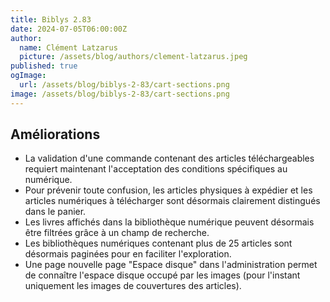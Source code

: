 ```yaml
---
title: Biblys 2.83
date: 2024-07-05T06:00:00Z
author:
  name: Clément Latzarus
  picture: /assets/blog/authors/clement-latzarus.jpeg
published: true
ogImage:
  url: /assets/blog/biblys-2-83/cart-sections.png
image: /assets/blog/biblys-2-83/cart-sections.png
---
```


## Améliorations

- La validation d'une commande contenant des articles téléchargeables
  requiert maintenant l'acceptation des conditions spécifiques au numérique.
- Pour prévenir toute confusion, les articles physiques à expédier et les
  articles numériques à télécharger sont désormais clairement distingués
  dans le panier.
- Les livres affichés dans la bibliothèque numérique peuvent désormais être
  filtrées grâce à un champ de recherche.
- Les bibliothèques numériques contenant plus de 25 articles sont désormais
  paginées pour en faciliter l'exploration.
- Une page nouvelle page "Espace disque" dans l'administration permet de
  connaître l'espace disque occupé par les images (pour l'instant uniquement
  les images de couvertures des articles).
